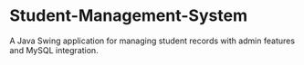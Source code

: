 # Student-Management-System
A Java Swing application for managing student records with admin features and MySQL integration.
